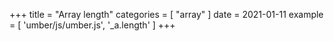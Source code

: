 +++
title = "Array length"
categories = [ "array" ]
date = 2021-01-11
example = [
   'umber/js/umber.js', '_a.length'
]
+++
